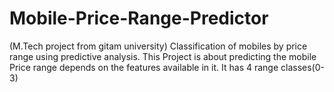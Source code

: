 # Mobile-Price-Range-Predictor
(M.Tech project from gitam university)
Classification of mobiles by price range using predictive analysis.
This Project is about predicting the mobile Price range depends on the features available in it.
It has 4 range classes(0-3)
